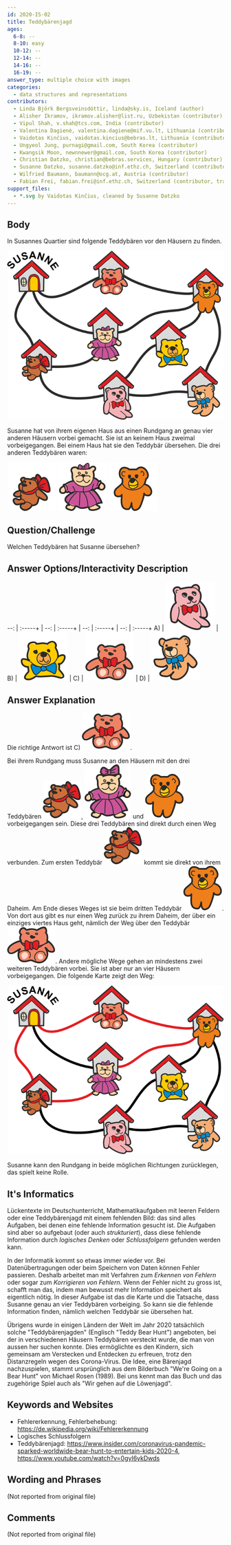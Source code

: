 ```yaml
---
id: 2020-IS-02
title: Teddybärenjagd
ages:
  6-8: --
  8-10: easy
  10-12: --
  12-14: --
  14-16: --
  16-19: --
answer_type: multiple choice with images
categories:
  - data structures and representations
contributors:
  - Linda Björk Bergsveinsdóttir, linda@sky.is, Iceland (author)
  - Alisher Ikramov, ikramov.alisher@list.ru, Uzbekistan (contributor)
  - Vipul Shah, v.shah@tcs.com, India (contributor)
  - Valentina Dagienė, valentina.dagiene@mif.vu.lt, Lithuania (contributor)
  - Vaidotas Kinčius, vaidotas.kincius@bebras.lt, Lithuania (contributor, graphics)
  - Ungyeol Jung, purnagi@gmail.com, South Korea (contributor)
  - Kwangsik Moon, newnnewer@gmail.com, South Korea (contributor)
  - Christian Datzko, christian@bebras.services, Hungary (contributor)
  - Susanne Datzko, susanne.datzko@inf.ethz.ch, Switzerland (contributor, graphics)
  - Wilfried Baumann, baumann@ocg.at, Austria (contributor)
  - Fabian Frei, fabian.frei@inf.ethz.ch, Switzerland (contributor, translation from English into German)
support_files:
  - *.svg by Vaidotas Kinčius, cleaned by Susanne Datzko
---
```



[ansA]: graphics/2020-IS-02-answerA.svg "Teddybär A (55px)"
[ansB]: graphics/2020-IS-02-answerB.svg "Teddybär B (55px)"
[ansC]: graphics/2020-IS-02-answerC.svg "Teddybär C (55px)"
[ansD]: graphics/2020-IS-02-answerD.svg "Teddybär D (55px)"

## Body

In Susannes Quartier sind folgende Teddybären vor den Häusern zu finden.

![](graphics/2020-IS-02-taskbody1-compatible.svg "Quartier (350px)")

Susanne hat von ihrem eigenen Haus aus einen Rundgang an genau vier anderen Häusern vorbei gemacht. Sie ist an keinem Haus zweimal vorbeigegangen. Bei einem Haus hat sie den Teddybär übersehen. Die drei anderen Teddybären waren:


![](graphics/2020-IS-02-taskbody2.svg "Teddybär 1 (55px)")
![](graphics/2020-IS-02-taskbody3.svg "Teddybär 2 (55px)")
![](graphics/2020-IS-02-taskbody4.svg "Teddybär 3 (55px)")



## Question/Challenge

Welchen Teddybären hat Susanne übersehen?


## Answer Options/Interactivity Description

--: | :-----+ | --: | :-----+ | --: | :-----+ | --: | :-----+
 A) | ![ansA] |  B) | ![ansB] |  C) | ![ansC] |  D) | ![ansD]



## Answer Explanation

Die richtige Antwort ist C) ![bear6].

Bei ihrem Rundgang muss Susanne an den Häusern mit den drei Teddybären ![bear1], ![bear2] und ![bear3] vorbeigegangen sein. Diese drei Teddybären sind direkt durch einen Weg verbunden. Zum ersten Teddybär ![bear1] kommt sie direkt von ihrem Daheim. Am Ende dieses Weges ist sie beim dritten Teddybär ![bear3]. Von dort aus gibt es nur einen Weg zurück zu ihrem Daheim, der über ein einziges viertes Haus geht, nämlich der Weg über den Teddybär ![bear6]. Andere mögliche Wege gehen an mindestens zwei weiteren Teddybären vorbei. Sie ist aber nur an vier Häusern vorbeigegangen. Die folgende Karte zeigt den Weg:

![](graphics/2020-IS-02-explanation.svg "Erläuterung (350px)")

Susanne kann den Rundgang in beide möglichen Richtungen zurücklegen, das spielt keine Rolle. 

[bear1]: graphics/2020-IS-02-taskbody_teddy1-inline.svg "Teddybär 1 (20px)"
[bear2]: graphics/2020-IS-02-taskbody_teddy2-inline.svg "Teddybär 2 (20px)"
[bear3]: graphics/2020-IS-02-taskbody_teddy3-inline.svg "Teddybär 3 (20px)"
[bear4]: graphics/2020-IS-02-taskbody_teddy4-inline.svg "Teddybär 4 (20px)"
[bear5]: graphics/2020-IS-02-taskbody_teddy5-inline.svg "Teddybär 5 (20px)"
[bear6]: graphics/2020-IS-02-taskbody_teddy6-inline.svg "Teddybär 6 (20px)"
[bear7]: graphics/2020-IS-02-taskbody_teddy7-inline.svg "Teddybär 7 (20px)"


## It's Informatics

Lückentexte im Deutschunterricht, Mathematikaufgaben mit leeren Feldern oder eine Teddybärenjagd mit einem fehlenden Bild: das sind alles Aufgaben, bei denen eine fehlende Information gesucht ist. Die Aufgaben sind aber so aufgebaut (oder auch _strukturiert_), dass diese fehlende Information durch _logisches Denken_ oder _Schlussfolgern_ gefunden werden kann.

In der Informatik kommt so etwas immer wieder vor. Bei Datenübertragungen oder beim Speichern von Daten können Fehler passieren. Deshalb arbeitet man mit Verfahren zum _Erkennen von Fehlern_ oder sogar zum _Korrigieren von Fehlern_. Wenn der Fehler nicht zu gross ist, schafft man das, indem man bewusst mehr Information speichert als eigentlich nötig. In dieser Aufgabe ist das die Karte und die Tatsache, dass Susanne genau an vier Teddybären vorbeiging. So kann sie die fehlende Information finden, nämlich welchen Teddybär sie übersehen hat.

Übrigens wurde in einigen Ländern der Welt im Jahr 2020 tatsächlich solche "Teddybärenjagden" (Englisch "Teddy Bear Hunt") angeboten, bei der in verschiedenen Häusern Teddybären versteckt wurde, die man von aussen her suchen konnte. Dies ermöglichte es den Kindern, sich gemeinsam am Verstecken und Entdecken zu erfreuen, trotz den Distanzregeln wegen des Corona-Virus. Die Idee, eine Bärenjagd nachzuspielen, stammt ursprünglich aus dem Bilderbuch "We're Going on a Bear Hunt" von Michael Rosen (1989). Bei uns kennt man das Buch und das zugehörige Spiel auch als "Wir gehen auf die Löwenjagd".


## Keywords and Websites

 - Fehlererkennung, Fehlerbehebung: https://de.wikipedia.org/wiki/Fehlererkennung
 - Logisches Schlussfolgern
 - Teddybärenjagd: https://www.insider.com/coronavirus-pandemic-sparked-worldwide-bear-hunt-to-entertain-kids-2020-4, https://www.youtube.com/watch?v=0gyI6ykDwds


## Wording and Phrases

(Not reported from original file)


## Comments

(Not reported from original file)
